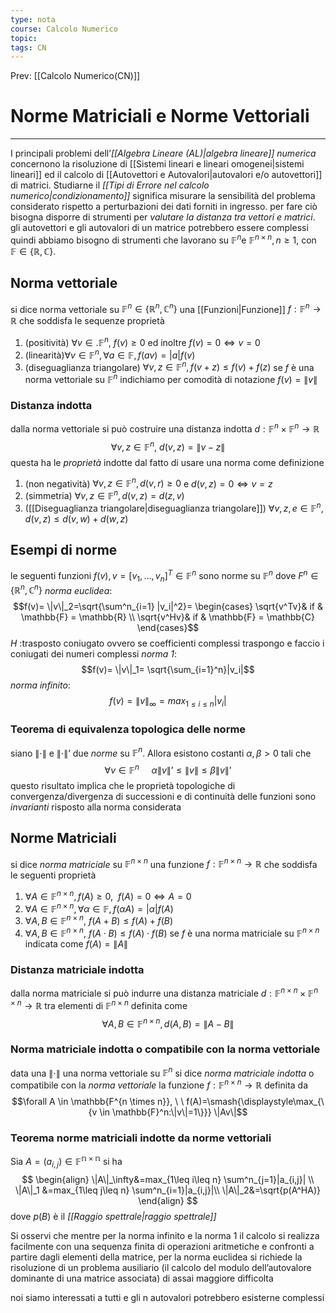 ```yaml
---
type: nota
course: Calcolo Numerico
topic: 
tags: CN
---
```


Prev: [[Calcolo Numerico(CN)]]

# Norme Matriciali e Norme Vettoriali
---
I principali problemi dell’_[[Algebra Lineare (AL)|algebra lineare]] numerica_ concernono la risoluzione di [[Sistemi lineari e lineari omogenei|sistemi lineari]] ed il calcolo di [[Autovettori e Autovalori|autovalori e/o autovettori]] di matrici. Studiarne il _[[Tipi di Errore nel calcolo numerico|condizionamento]]_ significa misurare la sensibilità del problema considerato rispetto a perturbazioni dei dati forniti in ingresso. per fare ciò bisogna disporre di strumenti per _valutare la distanza tra vettori e matrici_. gli autovettori e gli autovalori di un matrice potrebbero essere complessi quindi abbiamo bisogno di strumenti che lavorano su  $\mathbb{F}^n$e $\mathbb{F}^{n\times n}, n \geq 1$, con $\mathbb{F} \in \{\mathbb{R},\mathbb{C}\}$.

## Norma vettoriale
si dice norma vettoriale su $\mathbb{F}^n \in \{\mathbb{R}^n,\mathbb{C}^n\}$ una [[Funzioni|Funzione]] $f:\mathbb{F}^n \rightarrow \mathbb{R}$ che soddisfa le sequenze proprietà
1. (positività) $\forall v \in. \mathbb{F}^n, \ f(v) \geq 0$ ed inoltre $f(v) =0 \iff v =0$
2. (linearità)$\forall v \in \mathbb{F}^n, \forall a \in \mathbb{F}, f(av) = |a|f(v)$
3. (diseguaglianza triangolare) $\forall v,z \in \mathbb{F}^n, f(v+z) \leq f(v) +f(z)$
se $f$ è una norma vettoriale su $\mathbb{F}^n$ indichiamo per comodità di notazione $f(v) = \|v\|$ 


### Distanza indotta
dalla norma vettoriale si può costruire una distanza indotta $d:\mathbb{F}^n \times \mathbb{F}^n \rightarrow \mathbb{R}$
$$\forall v,z \in \mathbb{F}^n, \ d(v,z)= \|v-z \|$$
questa ha le _proprietà_ indotte dal fatto di usare una norma come definizione
1. (non negatività) $\forall v,z \in \mathbb{F}^n, d(v,r) \geq 0$ e $d(v,z)=0 \iff v=z$
2. (simmetria) $\forall v,z \in \mathbb{F}^n, d(v,z)=d(z ,v)$
3. ([[Diseguaglianza triangolare|diseguaglianza triangolare]]) $\forall v,z,e \in \mathbb{F}^n, d(v,z) \leq d(v,w)+d(w,z)$



## Esempi di norme
le seguenti funzioni $f(v),v=[v_1,\dots,v_n]^T \in \mathbb{F}^n$ sono norme su $\mathbb{F}^n$ dove $F^n \in \{\mathbb{R}^n,\mathbb{C}^n\}$
_norma euclidea_:
$$f(v)= \|v\|_2=\sqrt{\sum^n_{i=1} |v_i|^2}= \begin{cases}
	\sqrt{v^Tv}& if & \mathbb{F} = \mathbb{R} \\
	\sqrt{v^Hv}& if & \mathbb{F} = \mathbb{C}
\end{cases}$$
$H$ :trasposto coniugato ovvero se coefficienti complessi traspongo e faccio i coniugati dei numeri complessi 
_norma 1_:
$$f(v)= \|v\|_1= \sqrt{\sum_{i=1}^n}|v_i|$$
_norma infinito_:
$$f(v) = \|v\|_\infty = max_{1\leq i\leq n} |v_i|$$

### Teorema di equivalenza topologica delle norme
siano $\|\cdot\|$ e $\|\cdot\|’$ due _norme_ su $\mathbb{F}^n$. Allora esistono costanti  $\alpha,\beta>0$ tali che 
$$\forall v \in \mathbb{F}^n\ \ \ \ \ \alpha\|v\|’ \leq \|v\| \leq \beta\|v\|’$$
questo risultato implica che le proprietà topologiche di convergenza/divergenza di successioni e di continuità delle funzioni sono _invarianti_ risposto alla norma considerata


## Norme Matriciali 
si dice _norma matriciale_ su $\mathbb{F}^{n\times n}$ una funzione $f:\mathbb{F}^{n \times n} \rightarrow \mathbb{R}$ che soddisfa le seguenti proprietà
1. $\forall A \in \mathbb{F}^{n\times n}, f(A)\geq 0, \ \  f(A)=0 \iff A =0$
2. $\forall A \in \mathbb{F}^{n\times n}, \forall \alpha \in \mathbb{F} , f(\alpha A)= |\alpha|f(A)$
3. $\forall A,B \in \mathbb{F}^{n \times n}, \ f(A+B) \leq f(A)+ f(B)$
4. $\forall A,B \in \mathbb{F}^{n \times n}, \ f(A\cdot B) \leq f(A)\cdot f(B)$
se $f$ è una norma matriciale su $\mathbb{F}^{n\times n}$ indicata come $f(A) = \|A\|$


### Distanza matriciale indotta
dalla norma matriciale si può indurre una distanza matriciale  $d:\mathbb{F}^{n\times n}\times \mathbb{F}^{n\times n} \rightarrow \mathbb{R}$ tra elementi di $\mathbb{F}^{n\times n}$ definita come
 $$\forall A,B \in \mathbb{F}^{n\times n} , d(A,B) = \|A-B\|$$
### Norma matriciale indotta o compatibile con la norma vettoriale 
data una $\|\cdot\|$  una norma vettoriale su $\mathbb{F}^n$ si dice _norma matriciale indotta_ o compatibile con la _norma vettoriale_ la funzione $f:\mathbb{F}^{n\times n} \rightarrow \mathbb{R}$ definita da
$$\forall A \in \mathbb{F^{n \times n}}, \ \ f(A)=\smash{\displaystyle\max_{\{v \in \mathbb{F}^n:\|v\|=1\}}} \|Av\|$$


### Teorema norme matriciali indotte da norme vettoriali

Sia $A=(a_{i,j}) \in \mathbb{F^{n\times n}}$ si ha
$$
\begin{align}
\|A\|_\infty&=max_{1\leq i\leq n} \sum^n_{j=1}|a_{i,j}| \\
\|A\|_1 &=max_{1\leq j\leq n} \sum^n_{i=1}|a_{i,j}|\\
\|A\|_2&=\sqrt{p(A^HA)}
\end{align}
$$
dove  $p(B)$ è il _[[Raggio spettrale|raggio spettrale]]_ 

Si osservi che mentre per la norma infinito e la norma 1 il calcolo si realizza facilmente con una sequenza finita di operazioni aritmetiche e confronti a partire dagli elementi della matrice, per la norma euclidea si richiede la risoluzione di un problema ausiliario (il calcolo del modulo dell’autovalore dominante di una matrice associata) di assai maggiore difficolta

noi siamo interessati a tutti e gli n autovalori potrebbero esisterne complessi 